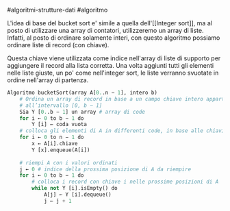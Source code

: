#algoritmi-strutture-dati  #algoritmo 

L'idea di base del bucket sort e' simile a quella dell'[[Integer sort]], ma al posto di utilizzare una array di contatori, utilizzeremo un array di liste. Infatti, al posto di ordinare solamente interi, con questo algoritmo possiamo ordinare liste di record (con chiave).

Questa chiave viene utilizzata come indice nell'array di liste di supporto per aggiungere il record alla lista corretta. Una volta aggiunti tutti gli elementi nelle liste giuste, un po' come nell'integer sort, le liste verranno svuotate in ordine nell'array di partenza.

```python
Algoritmo bucketSort(array A[0..n − 1], intero b)  
	# Ordina un array di record in base a un campo chiave intero appartenente  
	# all’intervallo [0, b − 1]  
	Sia Y [0..b − 1] un array # array di code  
	for i ← 0 to b − 1 do 
		Y [i] ← coda vuota  
	# colloca gli elementi di A in differenti code, in base alle chiavi  
	for i ← 0 to n − 1 do  
		x ← A[i].chiave  
		Y [x].enqueue(A[i])  
	
	# riempi A con i valori ordinati  
	j ← 0 # indice della prossima posizione di A da riempire  
	for i ← 0 to b − 1 do  
		# colloca i record con chiave i nelle prossime posizioni di A  
		while not Y [i].isEmpty() do  
			A[j] ← Y [i].dequeue()  
			j ← j + 1
```